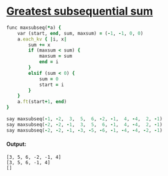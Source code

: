 [1]: http://rosettacode.org/wiki/Greatest_subsequential_sum

# [Greatest subsequential sum][1]

```ruby
func maxsubseq(*a) {
    var (start, end, sum, maxsum) = (-1, -1, 0, 0)
    a.each_kv { |i, x|
        sum += x
        if (maxsum < sum) {
            maxsum = sum
            end = i
        }
        elsif (sum < 0) {
            sum = 0
            start = i
        }
    }
    a.ft(start+1, end)
}
 
say maxsubseq(-1, -2,  3,  5,  6, -2, -1,  4, -4,  2, -1)
say maxsubseq(-2, -2, -1,  3,  5,  6, -1,  4, -4,  2, -1)
say maxsubseq(-2, -2, -1, -3, -5, -6, -1, -4, -4, -2, -1)
```

#### Output:
```
[3, 5, 6, -2, -1, 4]
[3, 5, 6, -1, 4]
[]
```
